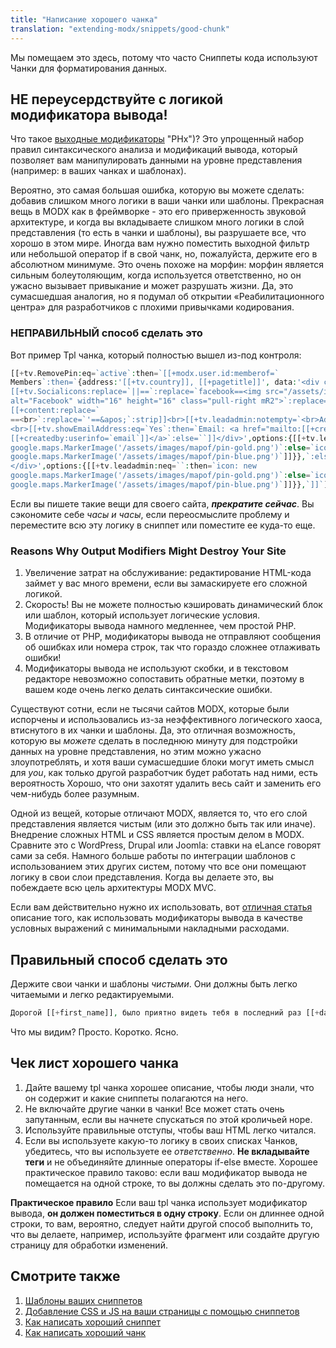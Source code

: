 ```yaml
---
title: "Написание хорошего чанка"
translation: "extending-modx/snippets/good-chunk"
---
```


Мы помещаем это здесь, потому что часто Сниппеты кода используют Чанки для форматирования данных.

## НЕ переусердствуйте с логикой модификатора вывода!

Что такое [выходные модификаторы](building-sites/tag-syntax/output-filters) "PHx")? Это упрощенный набор правил синтаксического анализа и модификаций вывода, который позволяет вам манипулировать данными на уровне представления (например: в ваших чанках и шаблонах).

Вероятно, это самая большая ошибка, которую вы можете сделать: добавив слишком много логики в ваши чанки или шаблоны. Прекрасная вещь в MODX как в фреймворке - это его приверженность звуковой архитектуре, и когда вы вкладываете слишком много логики в слой представления (то есть в чанки и шаблоны), вы разрушаете все, что хорошо в этом мире. Иногда вам нужно поместить выходной фильтр или небольшой оператор if в свой чанк, но, пожалуйста, держите его в абсолютном минимуме. 
Это очень похоже на морфин: морфин является сильным болеутоляющим, когда используется ответственно, но он ужасно вызывает привыкание и может разрушать жизни. Да, это сумасшедшая аналогия, но я подумал об открытии «Реабилитационного центра» для разработчиков с плохими привычками кодирования.

### НЕПРАВИЛЬНЫЙ способ сделать это

Вот пример Tpl чанка, который полностью вышел из-под контроля:

``` php
[[+tv.RemovePin:eq=`active`:then=`[[+modx.user.id:memberof=`
Members`:then=`{address:'[[+tv.country]], [[+pagetitle]]', data:'<div class="googleBubble">
[[+tv.Socialicons:replace=`||==`:replace=`facebook==<img src="/assets/images/mapof/facebook.png"
alt="Facebook" width="16" height="16" class="pull-right mR2">`:replace=`linkedin==<img src="/assets/images/mapof/linkedin.png" alt="linked in" width="16" height="16" class="pull-right mR2">`:replace=`twitter==<img src="/assets/images/mapof/twitter.png" alt="twitter" width="16" height="16" class="pull-right mR2">`]]<b>[[+tv.GPGroupName:replace=`'==&apos;`:default=`Dr [[+createdby:userinfo=`fullname`:ucwords]]`]]</b><br>[[+tv.occupation:notempty=`Occupation: [[+tv.occupation]]<br>`]][[+tv.other:notempty=`Occupation: [[+tv.other]]<br><br>`]]
[[+content:replace=`
==<br>`:replace=`'==&apos;`:strip]]<br>[[+tv.leadadmin:notempty=`<br>Admin contact: [[+tv.leadadmin]]`]] [[+tv.opentomembers:notempty=`<br>Open to new members?: [[+tv.opentomembers]]`]]
<br>[[+tv.showEmailAddress:eq=`Yes`:then=`Email: <a href="mailto:[[+createdby:userinfo=`email`]]">
[[+createdby:userinfo=`email`]]</a>`:else=``]]</div>',options:{[[+tv.leadadmin:neq=``:then=`icon: new
google.maps.MarkerImage('/assets/images/mapof/pin-gold.png')`:else=`icon: new
google.maps.MarkerImage('/assets/images/mapof/pin-blue.png')`]]}},`:else=`{address:'[[+tv.country]], [[+pagetitle]]', data:'<div class="googleBubble"><h3>Login to view</h3><p>To view the details of this pin please <a href="[[~702]]">create an account</a> or <a href="[[~702]]">login</a></p>
</div>',options:{[[+tv.leadadmin:neq=``:then=`icon: new
google.maps.MarkerImage('/assets/images/mapof/pin-gold.png')`:else=`icon: new
google.maps.MarkerImage('/assets/images/mapof/pin-blue.png')`]]}},`]]`]]
```

Если вы пишете такие вещи для своего сайта, _**прекратите сейчас**_. Вы сэкономите себе _часы и часы_, если переосмыслите проблему и переместите всю эту логику в сниппет или поместите ее куда-то еще.

### Reasons Why Output Modifiers Might Destroy Your Site

1. Увеличение затрат на обслуживание: редактирование HTML-кода займет у вас много времени, если вы замаскируете его сложной логикой.
2. Скорость! Вы не можете полностью кэшировать динамический блок или шаблон, который использует логические условия. Модификаторы вывода намного медленнее, чем простой PHP.
3. В отличие от PHP, модификаторы вывода не отправляют сообщения об ошибках или номера строк, так что гораздо сложнее отлаживать ошибки!
4. Модификаторы вывода не используют скобки, и в текстовом редакторе невозможно сопоставить обратные метки, поэтому в вашем коде очень легко делать синтаксические ошибки.

Существуют сотни, если не тысячи сайтов MODX, которые были испорчены и использовались из-за неэффективного логического хаоса, втиснутого в их чанки и шаблоны. Да, это отличная возможность, которую вы _можете_ сделать в последнюю минуту для подстройки данных на уровне представления, но этим можно ужасно злоупотреблять, и хотя ваши сумасшедшие блоки могут иметь смысл для _you_, как только другой разработчик будет работать над ними, есть вероятность Хорошо, что они захотят удалить весь сайт и заменить его чем-нибудь более разумным.

Одной из вещей, которые отличают MODX, является то, что его слой представления является чистым (или это должно быть так или иначе). Внедрение сложных HTML и CSS является простым делом в MODX. Сравните это с WordPress, Drupal или Joomla: ставки на eLance говорят сами за себя. Намного больше работы по интеграции шаблонов с использованием этих других систем, потому что все они помещают логику в свои слои представления. Когда вы делаете это, вы побеждаете всю цель архитектуры MODX MVC.

Если вам действительно нужно их использовать, вот [отличная статья](http://modx.com/blog/2012/09/14/tags-as-the-result-or-how-conditionals-are-like-mosquitoes/) описание того, как использовать модификаторы вывода в качестве условных выражений с минимальными накладными расходами.

## Правильный способ сделать это

Держите свои чанки и шаблоны _чистыми_. Они должны быть легко читаемыми и легко редактируемыми.

``` php
Дорогой [[+first_name]], было приятно видеть тебя в последний раз [[+day_of_week]]
```

Что мы видим? Просто. Коротко. Ясно.

## Чек лист хорошего чанка

1. Дайте вашему tpl чанка хорошее описание, чтобы люди знали, что он содержит и какие сниппеты полагаются на него.
2. Не включайте другие чанки в чанки! Все может стать очень запутанным, если вы начнете спускаться по этой кроличьей норе.
3. Используйте правильные отступы, чтобы ваш HTML легко читался.
4. Если вы используете какую-то логику в своих списках Чанков, убедитесь, что вы используете ее _ответственно_. **Не вкладывайте теги** и не объединяйте длинные операторы if-else вместе. Хорошее практическое правило таково: если ваш модификатор вывода не помещается на одной строке, то вы должны сделать это по-другому.

**Практическое правило**
Если ваш tpl чанка использует модификатор вывода, **он должен поместиться в одну строку**. Если он длиннее одной строки, то вам, вероятно, следует найти другой способ выполнить то, что вы делаете, например, используйте фрагмент или создайте другую страницу для обработки изменений.

## Смотрите также

1. [Шаблоны ваших сниппетов](extending-modx/snippets/templating)
2. [Добавление CSS и JS на ваши страницы с помощью сниппетов](extending-modx/snippets/register-assets)
3. [Как написать хороший сниппет](extending-modx/snippets/good-snippet)
4. [Как написать хороший чанк](extending-modx/snippets/good-chunk)
